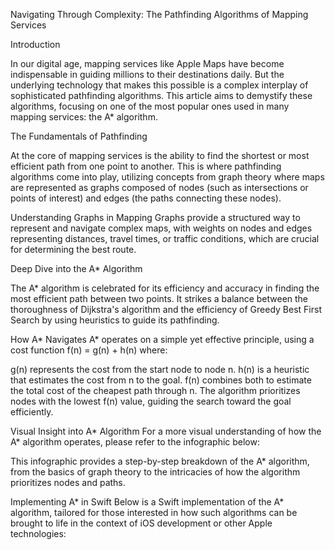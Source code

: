 Navigating Through Complexity: The Pathfinding Algorithms of Mapping Services

Introduction

In our digital age, mapping services like Apple Maps have become indispensable in guiding millions to their destinations daily. But the underlying technology that makes this possible is a complex interplay of sophisticated pathfinding algorithms. This article aims to demystify these algorithms, focusing on one of the most popular ones used in many mapping services: the A* algorithm.

The Fundamentals of Pathfinding

At the core of mapping services is the ability to find the shortest or most efficient path from one point to another. This is where pathfinding algorithms come into play, utilizing concepts from graph theory where maps are represented as graphs composed of nodes (such as intersections or points of interest) and edges (the paths connecting these nodes).

Understanding Graphs in Mapping
Graphs provide a structured way to represent and navigate complex maps, with weights on nodes and edges representing distances, travel times, or traffic conditions, which are crucial for determining the best route.

Deep Dive into the A* Algorithm

The A* algorithm is celebrated for its efficiency and accuracy in finding the most efficient path between two points. It strikes a balance between the thoroughness of Dijkstra's algorithm and the efficiency of Greedy Best First Search by using heuristics to guide its pathfinding.

How A* Navigates
A* operates on a simple yet effective principle, using a cost function f(n) = g(n) + h(n) where:

g(n) represents the cost from the start node to node n.
h(n) is a heuristic that estimates the cost from n to the goal.
f(n) combines both to estimate the total cost of the cheapest path through n.
The algorithm prioritizes nodes with the lowest f(n) value, guiding the search toward the goal efficiently.

Visual Insight into A* Algorithm
For a more visual understanding of how the A* algorithm operates, please refer to the infographic below:

This infographic provides a step-by-step breakdown of the A* algorithm, from the basics of graph theory to the intricacies of how the algorithm prioritizes nodes and paths.

Implementing A* in Swift
Below is a Swift implementation of the A* algorithm, tailored for those interested in how such algorithms can be brought to life in the context of iOS development or other Apple technologies:
